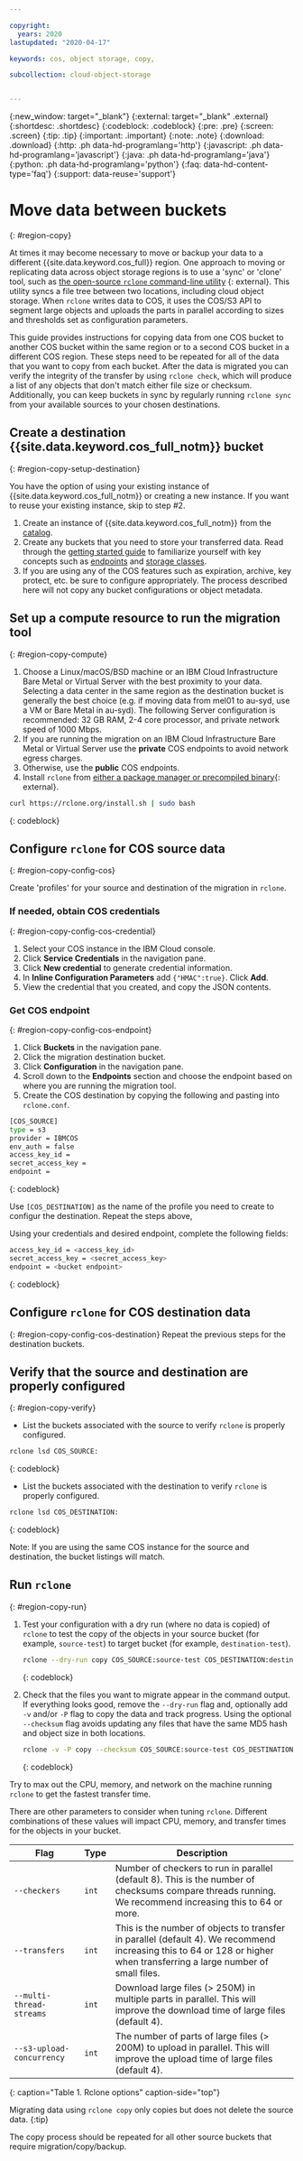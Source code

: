 ```yaml
---

copyright:
  years: 2020
lastupdated: "2020-04-17"

keywords: cos, object storage, copy, 

subcollection: cloud-object-storage


---
```

{:new_window: target="_blank"}
{:external: target="_blank" .external}
{:shortdesc: .shortdesc}
{:codeblock: .codeblock}
{:pre: .pre}
{:screen: .screen}
{:tip: .tip}
{:important: .important}
{:note: .note}
{:download: .download}
{:http: .ph data-hd-programlang='http'}
{:javascript: .ph data-hd-programlang='javascript'}
{:java: .ph data-hd-programlang='java'}
{:python: .ph data-hd-programlang='python'}
{:faq: data-hd-content-type='faq'}
{:support: data-reuse='support'}

# Move data between buckets
{: #region-copy}

At times it may become necessary to move or backup your data to a different {{site.data.keyword.cos_full}} region. One approach to moving or replicating data across object storage regions is to use a 'sync' or 'clone' tool, such as [the open-source `rclone` command-line utility](https://rclone.org/docs/) {: external}. This utility syncs a file tree between two locations, including cloud object storage. When `rclone` writes data to COS, it uses the COS/S3 API to segment large objects and uploads the parts in parallel according to sizes and thresholds set as configuration parameters.

This guide provides instructions for copying data from one COS bucket to another COS bucket within the same region or to a second COS bucket in a different COS region. These steps need to be repeated for all of the data that you want to copy from each bucket. After the data is migrated you can verify the integrity of the transfer by using `rclone check`, which will produce a list of any objects that don't match either file size or checksum. Additionally, you can keep buckets in sync by regularly running `rclone sync` from your available sources to your chosen destinations.

## Create a destination {{site.data.keyword.cos_full_notm}} bucket
{: #region-copy-setup-destination}

You have the option of using your existing instance of {{site.data.keyword.cos_full_notm}} or creating a new instance. If you want to reuse your existing instance, skip to step #2.

  1. Create an instance of {{site.data.keyword.cos_full_notm}} from the [catalog](https://cloud.ibm.com/catalog/services/cloud-object-storage).
  1. Create any buckets that you need to store your transferred data. Read through the [getting started guide](/docs/cloud-object-storage?topic=cloud-object-storage-getting-started) to familiarize yourself with key concepts such as [endpoints](/docs/cloud-object-storage/basics?topic=cloud-object-storage-endpoints) and [storage classes](/docs/cloud-object-storage/basics?topic=cloud-object-storage-classes).
  1. If you are using any of the COS features such as expiration, archive, key protect, etc. be sure to configure appropriately. The process described here will not copy any bucket configurations or object metadata.


## Set up a compute resource to run the migration tool
{: #region-copy-compute}

1. Choose a Linux/macOS/BSD machine or an IBM Cloud Infrastructure Bare Metal or Virtual Server with the best proximity to your data. Selecting a data center in the same region as the destination bucket is generally the best choice (e.g. if moving data from mel01 to au-syd, use a VM or Bare Metal in au-syd). The following Server configuration is recommended:  32 GB RAM, 2-4 core processor, and private network speed of 1000 Mbps.
1. If you are running the migration on an IBM Cloud Infrastructure Bare Metal or Virtual Server use the **private** COS endpoints to avoid network egress charges.
1. Otherwise, use the **public** COS endpoints.
1. Install `rclone` from [either a package manager or precompiled binary](https://rclone.org/install/){: external}.

```bash
curl https://rclone.org/install.sh | sudo bash
```
{: codeblock}

## Configure `rclone` for COS source data
{: #region-copy-config-cos}

Create 'profiles' for your source and destination of the migration in `rclone`.

### If needed, obtain COS credentials
{: #region-copy-config-cos-credential}

1. Select your COS instance in the IBM Cloud console.
1. Click **Service Credentials** in the navigation pane.
1. Click **New credential** to generate credential information.
1. In **Inline Configuration Parameters** add `{"HMAC":true}`. Click **Add**.
1. View the credential that you created, and copy the JSON contents.

### Get COS endpoint
{: #region-copy-config-cos-endpoint}

1. Click **Buckets** in the navigation pane.
1. Click the migration destination bucket.
1. Click **Configuration** in the navigation pane.
1. Scroll down to the **Endpoints** section and choose the endpoint based on where you are running the migration tool.
1. Create the COS destination by copying the following and pasting into `rclone.conf`.
  
```bash
[COS_SOURCE]
type = s3
provider = IBMCOS
env_auth = false
access_key_id =
secret_access_key =
endpoint =
```
{: codeblock}

Use `[COS_DESTINATION]` as the name of the profile you need to create to configur the destination. Repeat the steps above,

Using your credentials and desired endpoint, complete the following fields:

```bash
access_key_id = <access_key_id>
secret_access_key = <secret_access_key>
endpoint = <bucket endpoint>
```
{: codeblock}

## Configure `rclone` for COS destination data
{: #region-copy-config-cos-destination}
  Repeat the previous steps for the destination buckets.

## Verify that the source and destination are properly configured
{: #region-copy-verify}

+ List the buckets associated with the source to verify `rclone` is properly configured.

```bash
rclone lsd COS_SOURCE:
```
{: codeblock}

+ List the buckets associated with the destination to verify `rclone` is properly configured.

```bash
rclone lsd COS_DESTINATION:
```
{: codeblock}

Note: If you are using the same COS instance for the source and destination, the bucket listings will match.

## Run `rclone`
{: #region-copy-run}

1. Test your configuration with a dry run (where no data is copied) of `rclone` to test the copy of the objects in your source bucket (for example, `source-test`) to target bucket (for example, `destination-test`).

   ```bash
   rclone --dry-run copy COS_SOURCE:source-test COS_DESTINATION:destination-test
   ```
   {: codeblock}

2. Check that the files you want to migrate appear in the command output. If everything looks good, remove the `--dry-run` flag and, optionally add `-v` and/or `-P` flag to copy the data and track progress. Using the optional `--checksum` flag avoids updating any files that have the same MD5 hash and object size in both locations.

   ```bash
   rclone -v -P copy --checksum COS_SOURCE:source-test COS_DESTINATION:destination-test
   ```
   {: codeblock}

Try to max out the CPU, memory, and network on the machine running `rclone` to get the fastest transfer time.

There are other parameters to consider when tuning `rclone`. Different combinations of these values will impact CPU, memory, and transfer times for the objects in your bucket.

| Flag | Type | Description |
| --- | --- | --- |
| `--checkers` | `int` | Number of checkers to run in parallel (default 8). This is the number of checksums compare threads running. We recommend increasing this to 64 or more. |
| `--transfers` | `int` | This is the number of objects to transfer in parallel (default 4). We recommend increasing this to 64 or 128 or higher when transferring a large number of small files. |
| `--multi-thread-streams` | `int` | Download large files (> 250M) in multiple parts in parallel. This will improve the download time of large files (default 4). |
| `--s3-upload-concurrency` | `int` | The number of parts of large files (> 200M) to upload in parallel. This will improve the upload time of large files (default 4). |
{: caption="Table 1. Rclone options" caption-side="top"}

Migrating data using `rclone copy` only copies but does not delete the source data.
{:tip}

The copy process should be repeated for all other source buckets that require migration/copy/backup.
